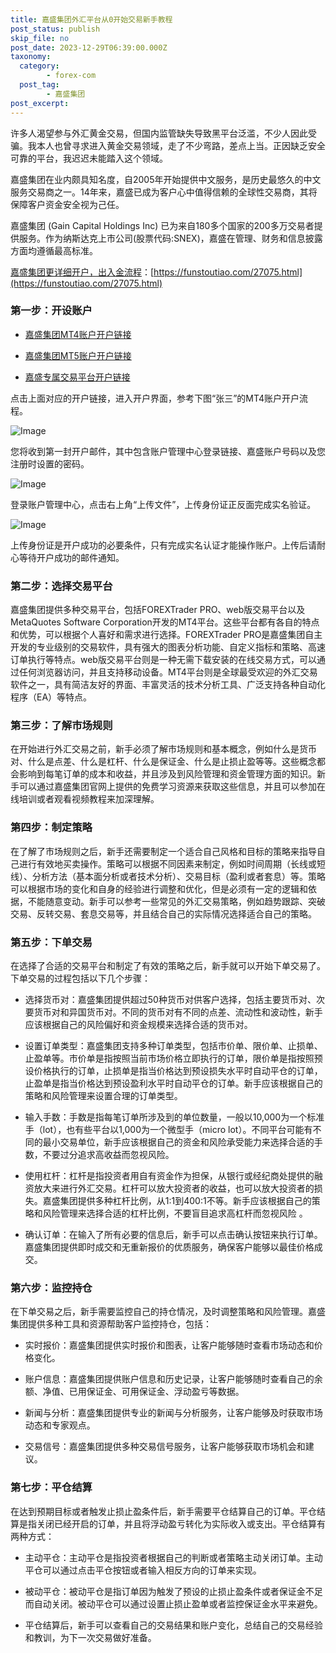 ```yaml
---
title: 嘉盛集团外汇平台从0开始交易新手教程
post_status: publish
skip_file: no
post_date: 2023-12-29T06:39:00.000Z
taxonomy:
  category:
        - forex-com
  post_tag:
        - 嘉盛集团
post_excerpt: 
---
```

许多人渴望参与外汇黄金交易，但国内监管缺失导致黑平台泛滥，不少人因此受骗。我本人也曾寻求进入黄金交易领域，走了不少弯路，差点上当。正因缺乏安全可靠的平台，我迟迟未能踏入这个领域。

嘉盛集团在业内颇具知名度，自2005年开始提供中文服务，是历史最悠久的中文服务交易商之一。14年来，嘉盛已成为客户心中值得信赖的全球性交易商，其将保障客户资金安全视为己任。

嘉盛集团 (Gain Capital Holdings Inc) 已为来自180多个国家的200多万交易者提供服务。作为纳斯达克上市公司(股票代码:SNEX)，嘉盛在管理、财务和信息披露方面均遵循最高标准。

[嘉盛集团更详细开户，出入金流程](https://funstoutiao.com/27075.html)：[https://funstoutiao.com/27075.html](https://funstoutiao.com/27075.html)

### 第一步：开设账户

* [嘉盛集团MT4账户开户链接](https://s.ssgg.net/jsmt4)

* [嘉盛集团MT5账户开户链接](https://s.ssgg.net/jsmt5)

* [嘉盛专属交易平台开户链接](https://s.ssgg.net/js)

点击上面对应的开户链接，进入开户界面，参考下图“张三”的MT4账户开户流程。

![Image](https://prod-files-secure.s3.us-west-2.amazonaws.com/39ed1227-6d7d-4570-be36-9ccd4a2c4241/7a167aea-686b-400d-af59-4e18eb607a40/640.png?X-Amz-Algorithm=AWS4-HMAC-SHA256&X-Amz-Content-Sha256=UNSIGNED-PAYLOAD&X-Amz-Credential=ASIAZI2LB466V3JNIC6N%2F20250829%2Fus-west-2%2Fs3%2Faws4_request&X-Amz-Date=20250829T161308Z&X-Amz-Expires=3600&X-Amz-Security-Token=IQoJb3JpZ2luX2VjEGgaCXVzLXdlc3QtMiJIMEYCIQCiTcKkP8Mu9gMbo70eLH%2B8Fn47ZUVl5iVnGCwz1Qi4xQIhAOI2DSrEJ6RTdZsv1VWMNp53O9Dplbk1cRArzR%2BRBveLKogECMH%2F%2F%2F%2F%2F%2F%2F%2F%2F%2FwEQABoMNjM3NDIzMTgzODA1IgzFQg20Qetlgprtk8kq3APImx9h5HSzS%2B50YFkCubfITT41oua9XqZu4ak4DXOWsGvsoZkWo1jMc7IjBkxn12wxNkYzIfu5p8jJcHfLTRpAq%2BSPgDADRDi7s%2FZtZnWjWLISLRuSMRi%2FGGwjhwpcWWP8qZ2LHVbVXsAfU5yeiNEhYfMChCadjwHD%2F8MxzXfSF6lHGtxgdNRGOSqBrCyen7aVKrPXPRG1WOlyU5D0TUn5F%2F166Ads2V84NxL7MQhoPXl8PHTbBMXhZmNG1ou7hmexKlGTQ6U%2Bz%2B2tNraVyO6izCovLdnpM2rE6qQP8T89P67Z8OCCs0wRB6H58ZnWY3hkJ%2F3xVO4C2JwOudB04fe27FJTVcl5QM1TNMwSGsXw8%2FSg2VyXnU6USgEL70ZlHmI5vSTKDPKWm%2BmvdrDbJsX8%2FML7wCigCMdTBSXbdL5%2BHeX3Es4kBv6o2MPJ%2BZiqMMkGofl2f%2BFSKgr8qVAEWnTDSDdyNYoEiC7d%2B2sWWga%2FarNZlW4SZHb%2FylqZVhl9aUCIlmSEFEfr2cMoHw2qZ3KkCPKxXrUA9q7HXuox7qATMIOmSY%2F4N4a2QM6elSK9npfCL7VF41jVjcgycZipqW4w4iNn520ZBROhF0bAYXI4hmchJkO3H9QxzsPcqDD6nsfFBjqkAT0Yn90o11F%2FSyxa39Gk5CpoubHQo89Y3cvZG8aWbDb8hdmhN%2Fe%2Fq1vd%2FBjw%2FtJ70PEytXv1zg6oWcPhMDIIgP6cEr8SXufjglyC59b6iSFU%2BvuOW%2FWqWlF06v8ZJhBQ0LQoVKGn8MJIxAN3BDghDn3m2h5sLNxNV%2BSO7v2luha9gdbvxKvheU52aoTC0EFAyKtLZWtqGEs1sqHs2JJuTNNbcaSd&X-Amz-Signature=50f63104d69dae263e569796b09ca81428478a2df1010b16799b526c2bcddee2&X-Amz-SignedHeaders=host&x-amz-checksum-mode=ENABLED&x-id=GetObject)

您将收到第一封开户邮件，其中包含账户管理中心登录链接、嘉盛账户号码以及您注册时设置的密码。

![Image](https://prod-files-secure.s3.us-west-2.amazonaws.com/39ed1227-6d7d-4570-be36-9ccd4a2c4241/eaa1c6b3-2877-4284-a0e1-530e222c27fb/image.png?X-Amz-Algorithm=AWS4-HMAC-SHA256&X-Amz-Content-Sha256=UNSIGNED-PAYLOAD&X-Amz-Credential=ASIAZI2LB466V3JNIC6N%2F20250829%2Fus-west-2%2Fs3%2Faws4_request&X-Amz-Date=20250829T161308Z&X-Amz-Expires=3600&X-Amz-Security-Token=IQoJb3JpZ2luX2VjEGgaCXVzLXdlc3QtMiJIMEYCIQCiTcKkP8Mu9gMbo70eLH%2B8Fn47ZUVl5iVnGCwz1Qi4xQIhAOI2DSrEJ6RTdZsv1VWMNp53O9Dplbk1cRArzR%2BRBveLKogECMH%2F%2F%2F%2F%2F%2F%2F%2F%2F%2FwEQABoMNjM3NDIzMTgzODA1IgzFQg20Qetlgprtk8kq3APImx9h5HSzS%2B50YFkCubfITT41oua9XqZu4ak4DXOWsGvsoZkWo1jMc7IjBkxn12wxNkYzIfu5p8jJcHfLTRpAq%2BSPgDADRDi7s%2FZtZnWjWLISLRuSMRi%2FGGwjhwpcWWP8qZ2LHVbVXsAfU5yeiNEhYfMChCadjwHD%2F8MxzXfSF6lHGtxgdNRGOSqBrCyen7aVKrPXPRG1WOlyU5D0TUn5F%2F166Ads2V84NxL7MQhoPXl8PHTbBMXhZmNG1ou7hmexKlGTQ6U%2Bz%2B2tNraVyO6izCovLdnpM2rE6qQP8T89P67Z8OCCs0wRB6H58ZnWY3hkJ%2F3xVO4C2JwOudB04fe27FJTVcl5QM1TNMwSGsXw8%2FSg2VyXnU6USgEL70ZlHmI5vSTKDPKWm%2BmvdrDbJsX8%2FML7wCigCMdTBSXbdL5%2BHeX3Es4kBv6o2MPJ%2BZiqMMkGofl2f%2BFSKgr8qVAEWnTDSDdyNYoEiC7d%2B2sWWga%2FarNZlW4SZHb%2FylqZVhl9aUCIlmSEFEfr2cMoHw2qZ3KkCPKxXrUA9q7HXuox7qATMIOmSY%2F4N4a2QM6elSK9npfCL7VF41jVjcgycZipqW4w4iNn520ZBROhF0bAYXI4hmchJkO3H9QxzsPcqDD6nsfFBjqkAT0Yn90o11F%2FSyxa39Gk5CpoubHQo89Y3cvZG8aWbDb8hdmhN%2Fe%2Fq1vd%2FBjw%2FtJ70PEytXv1zg6oWcPhMDIIgP6cEr8SXufjglyC59b6iSFU%2BvuOW%2FWqWlF06v8ZJhBQ0LQoVKGn8MJIxAN3BDghDn3m2h5sLNxNV%2BSO7v2luha9gdbvxKvheU52aoTC0EFAyKtLZWtqGEs1sqHs2JJuTNNbcaSd&X-Amz-Signature=f38c76b46dd03419a6286c659d6bb3383052893cdaa7bf8b8e1eb202cd2b08b4&X-Amz-SignedHeaders=host&x-amz-checksum-mode=ENABLED&x-id=GetObject)

登录账户管理中心，点击右上角“上传文件”，上传身份证正反面完成实名验证。

![Image](https://prod-files-secure.s3.us-west-2.amazonaws.com/39ed1227-6d7d-4570-be36-9ccd4a2c4241/54090639-09fc-46b4-a135-e0289f707147/image.png?X-Amz-Algorithm=AWS4-HMAC-SHA256&X-Amz-Content-Sha256=UNSIGNED-PAYLOAD&X-Amz-Credential=ASIAZI2LB466V3JNIC6N%2F20250829%2Fus-west-2%2Fs3%2Faws4_request&X-Amz-Date=20250829T161308Z&X-Amz-Expires=3600&X-Amz-Security-Token=IQoJb3JpZ2luX2VjEGgaCXVzLXdlc3QtMiJIMEYCIQCiTcKkP8Mu9gMbo70eLH%2B8Fn47ZUVl5iVnGCwz1Qi4xQIhAOI2DSrEJ6RTdZsv1VWMNp53O9Dplbk1cRArzR%2BRBveLKogECMH%2F%2F%2F%2F%2F%2F%2F%2F%2F%2FwEQABoMNjM3NDIzMTgzODA1IgzFQg20Qetlgprtk8kq3APImx9h5HSzS%2B50YFkCubfITT41oua9XqZu4ak4DXOWsGvsoZkWo1jMc7IjBkxn12wxNkYzIfu5p8jJcHfLTRpAq%2BSPgDADRDi7s%2FZtZnWjWLISLRuSMRi%2FGGwjhwpcWWP8qZ2LHVbVXsAfU5yeiNEhYfMChCadjwHD%2F8MxzXfSF6lHGtxgdNRGOSqBrCyen7aVKrPXPRG1WOlyU5D0TUn5F%2F166Ads2V84NxL7MQhoPXl8PHTbBMXhZmNG1ou7hmexKlGTQ6U%2Bz%2B2tNraVyO6izCovLdnpM2rE6qQP8T89P67Z8OCCs0wRB6H58ZnWY3hkJ%2F3xVO4C2JwOudB04fe27FJTVcl5QM1TNMwSGsXw8%2FSg2VyXnU6USgEL70ZlHmI5vSTKDPKWm%2BmvdrDbJsX8%2FML7wCigCMdTBSXbdL5%2BHeX3Es4kBv6o2MPJ%2BZiqMMkGofl2f%2BFSKgr8qVAEWnTDSDdyNYoEiC7d%2B2sWWga%2FarNZlW4SZHb%2FylqZVhl9aUCIlmSEFEfr2cMoHw2qZ3KkCPKxXrUA9q7HXuox7qATMIOmSY%2F4N4a2QM6elSK9npfCL7VF41jVjcgycZipqW4w4iNn520ZBROhF0bAYXI4hmchJkO3H9QxzsPcqDD6nsfFBjqkAT0Yn90o11F%2FSyxa39Gk5CpoubHQo89Y3cvZG8aWbDb8hdmhN%2Fe%2Fq1vd%2FBjw%2FtJ70PEytXv1zg6oWcPhMDIIgP6cEr8SXufjglyC59b6iSFU%2BvuOW%2FWqWlF06v8ZJhBQ0LQoVKGn8MJIxAN3BDghDn3m2h5sLNxNV%2BSO7v2luha9gdbvxKvheU52aoTC0EFAyKtLZWtqGEs1sqHs2JJuTNNbcaSd&X-Amz-Signature=b696694eafaad07ae9abbf1b68924943c8693d9db7afc0ac18b9367e481bdafb&X-Amz-SignedHeaders=host&x-amz-checksum-mode=ENABLED&x-id=GetObject)

上传身份证是开户成功的必要条件，只有完成实名认证才能操作账户。上传后请耐心等待开户成功的邮件通知。

### 第二步：选择交易平台

嘉盛集团提供多种交易平台，包括FOREXTrader PRO、web版交易平台以及MetaQuotes Software Corporation开发的MT4平台。这些平台都有各自的特点和优势，可以根据个人喜好和需求进行选择。FOREXTrader PRO是嘉盛集团自主开发的专业级别的交易软件，具有强大的图表分析功能、自定义指标和策略、高速订单执行等特点。web版交易平台则是一种无需下载安装的在线交易方式，可以通过任何浏览器访问，并且支持移动设备。MT4平台则是全球最受欢迎的外汇交易软件之一，具有简洁友好的界面、丰富灵活的技术分析工具、广泛支持各种自动化程序（EA）等特点。

### 第三步：了解市场规则

在开始进行外汇交易之前，新手必须了解市场规则和基本概念，例如什么是货币对、什么是点差、什么是杠杆、什么是保证金、什么是止损止盈等等。这些概念都会影响到每笔订单的成本和收益，并且涉及到风险管理和资金管理方面的知识。新手可以通过嘉盛集团官网上提供的免费学习资源来获取这些信息，并且可以参加在线培训或者观看视频教程来加深理解。

### 第四步：制定策略

在了解了市场规则之后，新手还需要制定一个适合自己风格和目标的策略来指导自己进行有效地买卖操作。策略可以根据不同因素来制定，例如时间周期（长线或短线）、分析方法（基本面分析或者技术分析）、交易目标（盈利或者套息）等。策略可以根据市场的变化和自身的经验进行调整和优化，但是必须有一定的逻辑和依据，不能随意变动。新手可以参考一些常见的外汇交易策略，例如趋势跟踪、突破交易、反转交易、套息交易等，并且结合自己的实际情况选择适合自己的策略。

### 第五步：下单交易

在选择了合适的交易平台和制定了有效的策略之后，新手就可以开始下单交易了。下单交易的过程包括以下几个步骤：

* 选择货币对：嘉盛集团提供超过50种货币对供客户选择，包括主要货币对、次要货币对和异国货币对。不同的货币对有不同的点差、流动性和波动性，新手应该根据自己的风险偏好和资金规模来选择合适的货币对。

* 设置订单类型：嘉盛集团支持多种订单类型，包括市价单、限价单、止损单、止盈单等。市价单是指按照当前市场价格立即执行的订单，限价单是指按照预设价格执行的订单，止损单是指当价格达到预设损失水平时自动平仓的订单，止盈单是指当价格达到预设盈利水平时自动平仓的订单。新手应该根据自己的策略和风险管理来设置合理的订单类型。

* 输入手数：手数是指每笔订单所涉及到的单位数量，一般以10,000为一个标准手（lot），也有些平台以1,000为一个微型手（micro lot）。不同平台可能有不同的最小交易单位，新手应该根据自己的资金和风险承受能力来选择合适的手数，不要过分追求高收益而忽视风险。

* 使用杠杆：杠杆是指投资者用自有资金作为担保，从银行或经纪商处提供的融资放大来进行外汇交易。杠杆可以放大投资者的收益，也可以放大投资者的损失。嘉盛集团提供多种杠杆比例，从1:1到400:1不等。新手应该根据自己的策略和风险管理来选择合适的杠杆比例，不要盲目追求高杠杆而忽视风险 。

* 确认订单：在输入了所有必要的信息后，新手可以点击确认按钮来执行订单。嘉盛集团提供即时成交和无重新报价的优质服务，确保客户能够以最佳价格成交。

### 第六步：监控持仓

在下单交易之后，新手需要监控自己的持仓情况，及时调整策略和风险管理。嘉盛集团提供多种工具和资源帮助客户监控持仓，包括：

* 实时报价：嘉盛集团提供实时报价和图表，让客户能够随时查看市场动态和价格变化。

* 账户信息：嘉盛集团提供账户信息和历史记录，让客户能够随时查看自己的余额、净值、已用保证金、可用保证金、浮动盈亏等数据。

* 新闻与分析：嘉盛集团提供专业的新闻与分析服务，让客户能够及时获取市场动态和专家观点。

* 交易信号：嘉盛集团提供多种交易信号服务，让客户能够获取市场机会和建议。

### 第七步：平仓结算

在达到预期目标或者触发止损止盈条件后，新手需要平仓结算自己的订单。平仓结算是指关闭已经开启的订单，并且将浮动盈亏转化为实际收入或支出。平仓结算有两种方式：

* 主动平仓：主动平仓是指投资者根据自己的判断或者策略主动关闭订单。主动平仓可以通过点击平仓按钮或者输入相反方向的订单来实现。

* 被动平仓：被动平仓是指订单因为触发了预设的止损止盈条件或者保证金不足而自动关闭。被动平仓可以通过设置止损止盈单或者监控保证金水平来避免。

* 平仓结算后，新手可以查看自己的交易结果和账户变化，总结自己的交易经验和教训，为下一次交易做好准备。